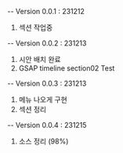 -- Version 0.0.1 : 231212

1. 섹션 작업중

-- Version 0.0.2 : 231213

1. 시안 배치 완료
2. GSAP timeline section02 Test

-- Version 0.0.3 : 231213

1. 메뉴 나오게 구현
2. 섹션 정리

-- Version 0.0.4 : 231215

1. 소스 정리 (98%)
